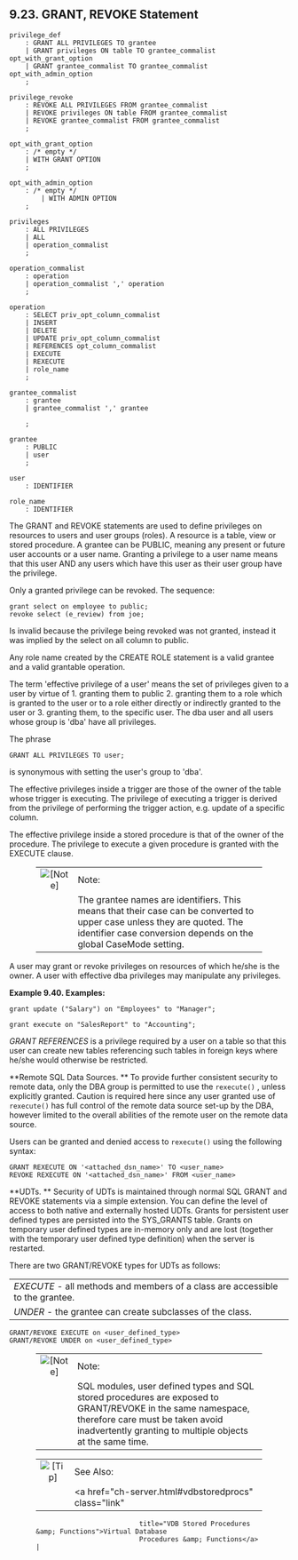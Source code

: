 <div id="grant" class="section">

<div class="titlepage">

<div>

<div>

## 9.23. GRANT, REVOKE Statement

</div>

</div>

</div>

``` programlisting
privilege_def
    : GRANT ALL PRIVILEGES TO grantee
    | GRANT privileges ON table TO grantee_commalist opt_with_grant_option
    | GRANT grantee_commalist TO grantee_commalist opt_with_admin_option
    ;

privilege_revoke
    : REVOKE ALL PRIVILEGES FROM grantee_commalist
    | REVOKE privileges ON table FROM grantee_commalist
    | REVOKE grantee_commalist FROM grantee_commalist
    ;

opt_with_grant_option
    : /* empty */
    | WITH GRANT OPTION
    ;

opt_with_admin_option
    : /* empty */
        | WITH ADMIN OPTION
    ;

privileges
    : ALL PRIVILEGES
    | ALL
    | operation_commalist
    ;

operation_commalist
    : operation
    | operation_commalist ',' operation
    ;

operation
    : SELECT priv_opt_column_commalist
    | INSERT
    | DELETE
    | UPDATE priv_opt_column_commalist
    | REFERENCES opt_column_commalist
    | EXECUTE
    | REXECUTE
    | role_name
    ;

grantee_commalist
    : grantee
    | grantee_commalist ',' grantee

    ;

grantee
    : PUBLIC
    | user
    ;

user
    : IDENTIFIER

role_name
    : IDENTIFIER
```

The GRANT and REVOKE statements are used to define privileges on
resources to users and user groups (roles). A resource is a table, view
or stored procedure. A grantee can be PUBLIC, meaning any present or
future user accounts or a user name. Granting a privilege to a user name
means that this user AND any users which have this user as their user
group have the privilege.

Only a granted privilege can be revoked. The sequence:

``` programlisting
grant select on employee to public;
revoke select (e_review) from joe;
```

Is invalid because the privilege being revoked was not granted, instead
it was implied by the select on all column to public.

Any role name created by the CREATE ROLE statement is a valid grantee
and a valid grantable operation.

The term 'effective privilege of a user' means the set of privileges
given to a user by virtue of 1. granting them to public 2. granting them
to a role which is granted to the user or to a role either directly or
indirectly granted to the user or 3. granting them, to the specific
user. The dba user and all users whose group is 'dba' have all
privileges.

The phrase

``` programlisting
GRANT ALL PRIVILEGES TO user;
```

is synonymous with setting the user's group to 'dba'.

The effective privileges inside a trigger are those of the owner of the
table whose trigger is executing. The privilege of executing a trigger
is derived from the privilege of performing the trigger action, e.g.
update of a specific column.

The effective privilege inside a stored procedure is that of the owner
of the procedure. The privilege to execute a given procedure is granted
with the EXECUTE clause.

<div class="note" style="margin-left: 0.5in; margin-right: 0.5in;">

|                              |                                                                                                                                                                                             |
|:----------------------------:|:--------------------------------------------------------------------------------------------------------------------------------------------------------------------------------------------|
| ![\[Note\]](images/note.png) | Note:                                                                                                                                                                                       |
|                              | The grantee names are identifiers. This means that their case can be converted to upper case unless they are quoted. The identifier case conversion depends on the global CaseMode setting. |

</div>

A user may grant or revoke privileges on resources of which he/she is
the owner. A user with effective dba privileges may manipulate any
privileges.

<div id="id34164" class="example">

**Example 9.40. Examples:**

<div class="example-contents">

``` programlisting
grant update ("Salary") on "Employees" to "Manager";

grant execute on "SalesReport" to "Accounting";
```

</div>

</div>

  

<span class="emphasis">*GRANT REFERENCES*</span> is a privilege required
by a user on a table so that this user can create new tables referencing
such tables in foreign keys where he/she would otherwise be restricted.

**Remote SQL Data Sources. ** To provide further consistent security to
remote data, only the DBA group is permitted to use the `rexecute()` ,
unless explicitly granted. Caution is required here since any user
granted use of `rexecute()` has full control of the remote data source
set-up by the DBA, however limited to the overall abilities of the
remote user on the remote data source.

Users can be granted and denied access to `rexecute()` using the
following syntax:

``` programlisting
GRANT REXECUTE ON '<attached_dsn_name>' TO <user_name>
REVOKE REXECUTE ON '<attached_dsn_name>' FROM <user_name>
```

**UDTs. ** Security of UDTs is maintained through normal SQL GRANT and
REVOKE statements via a simple extension. You can define the level of
access to both native and externally hosted UDTs. Grants for persistent
user defined types are persisted into the SYS_GRANTS table. Grants on
temporary user defined types are in-memory only and are lost (together
with the temporary user defined type definition) when the server is
restarted.

There are two GRANT/REVOKE types for UDTs as follows:

|                                                                                                             |
|-------------------------------------------------------------------------------------------------------------|
| <span class="emphasis">*EXECUTE*</span> - all methods and members of a class are accessible to the grantee. |
| <span class="emphasis">*UNDER*</span> - the grantee can create subclasses of the class.                     |

``` programlisting
GRANT/REVOKE EXECUTE on <user_defined_type>
GRANT/REVOKE UNDER on <user_defined_type>
```

<div class="note" style="margin-left: 0.5in; margin-right: 0.5in;">

|                              |                                                                                                                                                                                                              |
|:----------------------------:|:-------------------------------------------------------------------------------------------------------------------------------------------------------------------------------------------------------------|
| ![\[Note\]](images/note.png) | Note:                                                                                                                                                                                                        |
|                              | SQL modules, user defined types and SQL stored procedures are exposed to GRANT/REVOKE in the same namespace, therefore care must be taken avoid inadvertently granting to multiple objects at the same time. |

</div>

<div class="tip" style="margin-left: 0.5in; margin-right: 0.5in;">

|                            |                                                                |
|:--------------------------:|:---------------------------------------------------------------|
| ![\[Tip\]](images/tip.png) | See Also:                                                      |
|                            | <a href="ch-server.html#vdbstoredprocs" class="link"           
                              title="VDB Stored Procedures &amp; Functions">Virtual Database  
                              Procedures &amp; Functions</a>                                  |

</div>

</div>
